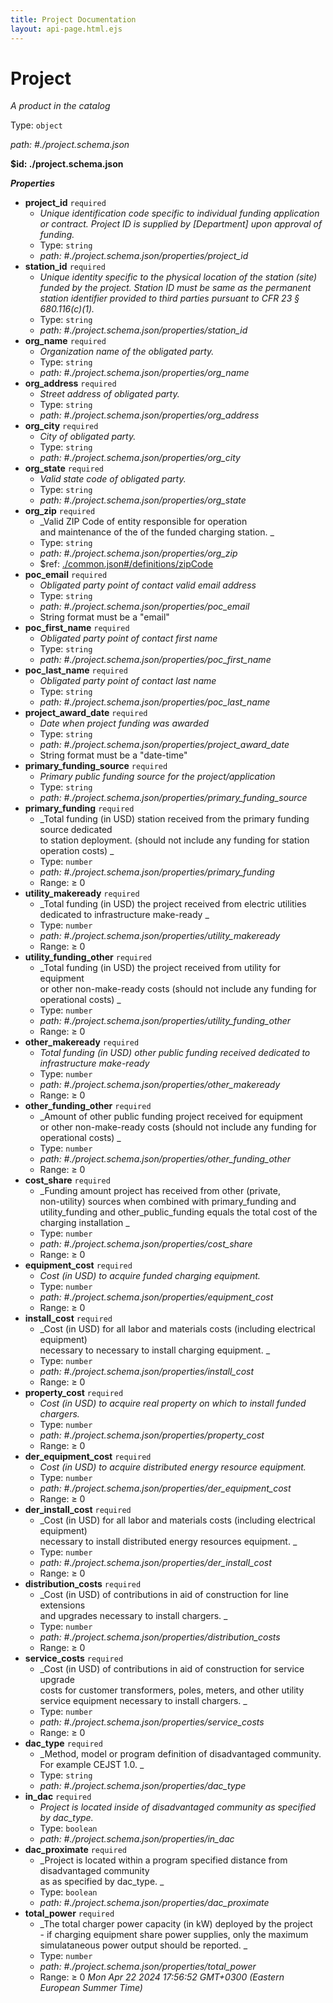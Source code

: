 ```yaml
---
title: Project Documentation
layout: api-page.html.ejs
---
```

# Project

_A product in the catalog_

Type: `object`

<i id="./project.schema.json">path: #./project.schema.json</i>

<b id=".project.schema.json">&#36;id: ./project.schema.json</b>

**_Properties_**

 - <b id="#./project.schema.json/properties/project_id">project_id</b> `required`
	 - _Unique identification code specific to individual funding application or contract. Project ID is supplied by [Department] upon approval of funding._
	 - Type: `string`
	 - <i id="./project.schema.json/properties/project_id">path: #./project.schema.json/properties/project_id</i>
 - <b id="#./project.schema.json/properties/station_id">station_id</b> `required`
	 - _Unique identity specific to the physical location of the station (site) funded by the project. Station ID must be same as the permanent station identifier provided to third parties pursuant to CFR 23 § 680.116(c)(1)._
	 - Type: `string`
	 - <i id="./project.schema.json/properties/station_id">path: #./project.schema.json/properties/station_id</i>
 - <b id="#./project.schema.json/properties/org_name">org_name</b> `required`
	 - _Organization name of the obligated party._
	 - Type: `string`
	 - <i id="./project.schema.json/properties/org_name">path: #./project.schema.json/properties/org_name</i>
 - <b id="#./project.schema.json/properties/org_address">org_address</b> `required`
	 - _Street address of obligated party._
	 - Type: `string`
	 - <i id="./project.schema.json/properties/org_address">path: #./project.schema.json/properties/org_address</i>
 - <b id="#./project.schema.json/properties/org_city">org_city</b> `required`
	 - _City of obligated party._
	 - Type: `string`
	 - <i id="./project.schema.json/properties/org_city">path: #./project.schema.json/properties/org_city</i>
 - <b id="#./project.schema.json/properties/org_state">org_state</b> `required`
	 - _Valid state code of obligated party._
	 - Type: `string`
	 - <i id="./project.schema.json/properties/org_state">path: #./project.schema.json/properties/org_state</i>
 - <b id="#./project.schema.json/properties/org_zip">org_zip</b> `required`
	 - _Valid ZIP Code of entity responsible for operation <br>and maintenance of the of the funded charging station.
_
	 - Type: `string`
	 - <i id="./project.schema.json/properties/org_zip">path: #./project.schema.json/properties/org_zip</i>
	 - &#36;ref: [./common.json#/definitions/zipCode](#.common.jsondefinitionszipcode)
 - <b id="#./project.schema.json/properties/poc_email">poc_email</b> `required`
	 - _Obligated party point of contact valid email address_
	 - Type: `string`
	 - <i id="./project.schema.json/properties/poc_email">path: #./project.schema.json/properties/poc_email</i>
	 - String format must be a "email"
 - <b id="#./project.schema.json/properties/poc_first_name">poc_first_name</b> `required`
	 - _Obligated party point of contact first name_
	 - Type: `string`
	 - <i id="./project.schema.json/properties/poc_first_name">path: #./project.schema.json/properties/poc_first_name</i>
 - <b id="#./project.schema.json/properties/poc_last_name">poc_last_name</b> `required`
	 - _Obligated party point of contact last name_
	 - Type: `string`
	 - <i id="./project.schema.json/properties/poc_last_name">path: #./project.schema.json/properties/poc_last_name</i>
 - <b id="#./project.schema.json/properties/project_award_date">project_award_date</b> `required`
	 - _Date when project funding was awarded_
	 - Type: `string`
	 - <i id="./project.schema.json/properties/project_award_date">path: #./project.schema.json/properties/project_award_date</i>
	 - String format must be a "date-time"
 - <b id="#./project.schema.json/properties/primary_funding_source">primary_funding_source</b> `required`
	 - _Primary public funding source for the project/application_
	 - Type: `string`
	 - <i id="./project.schema.json/properties/primary_funding_source">path: #./project.schema.json/properties/primary_funding_source</i>
 - <b id="#./project.schema.json/properties/primary_funding">primary_funding</b> `required`
	 - _Total funding (in USD) station received from the primary funding source dedicated<br>to station deployment. (should not include any funding for station operation costs)
_
	 - Type: `number`
	 - <i id="./project.schema.json/properties/primary_funding">path: #./project.schema.json/properties/primary_funding</i>
	 - Range:  &ge; 0
 - <b id="#./project.schema.json/properties/utility_makeready">utility_makeready</b> `required`
	 - _Total funding (in USD) the project received from electric utilities<br>dedicated to infrastructure make-ready
_
	 - Type: `number`
	 - <i id="./project.schema.json/properties/utility_makeready">path: #./project.schema.json/properties/utility_makeready</i>
	 - Range:  &ge; 0
 - <b id="#./project.schema.json/properties/utility_funding_other">utility_funding_other</b> `required`
	 - _Total funding (in USD) the project received from utility for equipment<br>or other non-make-ready costs (should not include any funding for operational costs)
_
	 - Type: `number`
	 - <i id="./project.schema.json/properties/utility_funding_other">path: #./project.schema.json/properties/utility_funding_other</i>
	 - Range:  &ge; 0
 - <b id="#./project.schema.json/properties/other_makeready">other_makeready</b> `required`
	 - _Total funding (in USD) other public funding received dedicated to infrastructure make-ready<br>_
	 - Type: `number`
	 - <i id="./project.schema.json/properties/other_makeready">path: #./project.schema.json/properties/other_makeready</i>
	 - Range:  &ge; 0
 - <b id="#./project.schema.json/properties/other_funding_other">other_funding_other</b> `required`
	 - _Amount of other public funding project received for equipment<br>or other non-make-ready costs (should not include any funding for operational costs)
_
	 - Type: `number`
	 - <i id="./project.schema.json/properties/other_funding_other">path: #./project.schema.json/properties/other_funding_other</i>
	 - Range:  &ge; 0
 - <b id="#./project.schema.json/properties/cost_share">cost_share</b> `required`
	 - _Funding amount project has received from other (private,<br>non-utility) sources when combined with primary_funding
and utility_funding and other_public_funding equals
the total cost of the charging installation
_
	 - Type: `number`
	 - <i id="./project.schema.json/properties/cost_share">path: #./project.schema.json/properties/cost_share</i>
	 - Range:  &ge; 0
 - <b id="#./project.schema.json/properties/equipment_cost">equipment_cost</b> `required`
	 - _Cost (in USD) to acquire funded charging equipment._
	 - Type: `number`
	 - <i id="./project.schema.json/properties/equipment_cost">path: #./project.schema.json/properties/equipment_cost</i>
	 - Range:  &ge; 0
 - <b id="#./project.schema.json/properties/install_cost">install_cost</b> `required`
	 - _Cost (in USD) for all labor and materials costs (including electrical equipment)<br>necessary to necessary to install charging equipment.
_
	 - Type: `number`
	 - <i id="./project.schema.json/properties/install_cost">path: #./project.schema.json/properties/install_cost</i>
	 - Range:  &ge; 0
 - <b id="#./project.schema.json/properties/property_cost">property_cost</b> `required`
	 - _Cost (in USD) to acquire real property on which to install funded chargers.<br>_
	 - Type: `number`
	 - <i id="./project.schema.json/properties/property_cost">path: #./project.schema.json/properties/property_cost</i>
	 - Range:  &ge; 0
 - <b id="#./project.schema.json/properties/der_equipment_cost">der_equipment_cost</b> `required`
	 - _Cost (in USD) to acquire distributed energy resource equipment.<br>_
	 - Type: `number`
	 - <i id="./project.schema.json/properties/der_equipment_cost">path: #./project.schema.json/properties/der_equipment_cost</i>
	 - Range:  &ge; 0
 - <b id="#./project.schema.json/properties/der_install_cost">der_install_cost</b> `required`
	 - _Cost (in USD) for all labor and materials costs (including electrical equipment)<br>necessary to install distributed energy resources equipment.
_
	 - Type: `number`
	 - <i id="./project.schema.json/properties/der_install_cost">path: #./project.schema.json/properties/der_install_cost</i>
	 - Range:  &ge; 0
 - <b id="#./project.schema.json/properties/distribution_costs">distribution_costs</b> `required`
	 - _Cost (in USD) of contributions in aid of construction for line extensions<br>and upgrades necessary to install chargers.
_
	 - Type: `number`
	 - <i id="./project.schema.json/properties/distribution_costs">path: #./project.schema.json/properties/distribution_costs</i>
	 - Range:  &ge; 0
 - <b id="#./project.schema.json/properties/service_costs">service_costs</b> `required`
	 - _Cost (in USD) of contributions in aid of construction for service upgrade<br>costs for customer transformers, poles, meters, and other utility service
equipment necessary to install chargers.
_
	 - Type: `number`
	 - <i id="./project.schema.json/properties/service_costs">path: #./project.schema.json/properties/service_costs</i>
	 - Range:  &ge; 0
 - <b id="#./project.schema.json/properties/dac_type">dac_type</b> `required`
	 - _Method, model or program definition of disadvantaged community.<br>For example CEJST 1.0.
_
	 - Type: `string`
	 - <i id="./project.schema.json/properties/dac_type">path: #./project.schema.json/properties/dac_type</i>
 - <b id="#./project.schema.json/properties/in_dac">in_dac</b> `required`
	 - _Project is located inside of disadvantaged community as specified by dac_type._
	 - Type: `boolean`
	 - <i id="./project.schema.json/properties/in_dac">path: #./project.schema.json/properties/in_dac</i>
 - <b id="#./project.schema.json/properties/dac_proximate">dac_proximate</b> `required`
	 - _Project is located within a program specified distance from disadvantaged community<br>as as specified by dac_type.
_
	 - Type: `boolean`
	 - <i id="./project.schema.json/properties/dac_proximate">path: #./project.schema.json/properties/dac_proximate</i>
 - <b id="#./project.schema.json/properties/total_power">total_power</b> `required`
	 - _The total charger power capacity (in kW) deployed by the project <br>- if charging equipment share power supplies, only the maximum
simulataneous power output should be reported.
_
	 - Type: `number`
	 - <i id="./project.schema.json/properties/total_power">path: #./project.schema.json/properties/total_power</i>
	 - Range:  &ge; 0
 _Mon Apr 22 2024 17:56:52 GMT+0300 (Eastern European Summer Time)_
